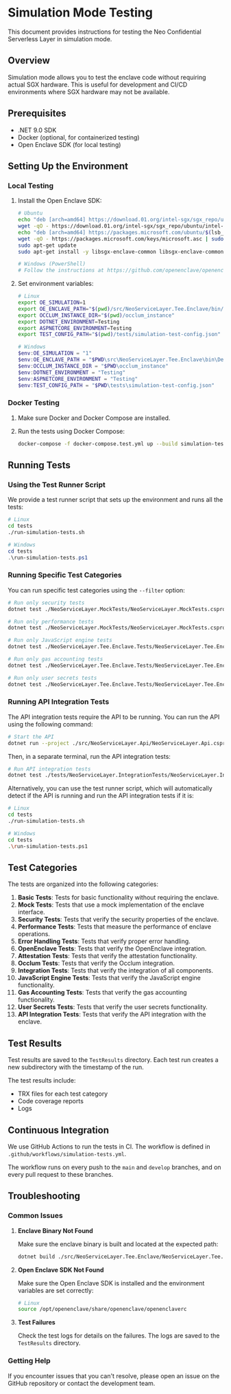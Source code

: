 # Simulation Mode Testing

This document provides instructions for testing the Neo Confidential Serverless Layer in simulation mode.

## Overview

Simulation mode allows you to test the enclave code without requiring actual SGX hardware. This is useful for development and CI/CD environments where SGX hardware may not be available.

## Prerequisites

- .NET 9.0 SDK
- Docker (optional, for containerized testing)
- Open Enclave SDK (for local testing)

## Setting Up the Environment

### Local Testing

1. Install the Open Enclave SDK:

   ```bash
   # Ubuntu
   echo "deb [arch=amd64] https://download.01.org/intel-sgx/sgx_repo/ubuntu $(lsb_release -cs) main" | sudo tee /etc/apt/sources.list.d/intel-sgx.list
   wget -qO - https://download.01.org/intel-sgx/sgx_repo/ubuntu/intel-sgx-deb.key | sudo apt-key add -
   echo "deb [arch=amd64] https://packages.microsoft.com/ubuntu/$(lsb_release -rs)/prod $(lsb_release -cs) main" | sudo tee /etc/apt/sources.list.d/msprod.list
   wget -qO - https://packages.microsoft.com/keys/microsoft.asc | sudo apt-key add -
   sudo apt-get update
   sudo apt-get install -y libsgx-enclave-common libsgx-enclave-common-dev libsgx-urts libsgx-uae-service libsgx-dcap-ql open-enclave
   ```

   ```powershell
   # Windows (PowerShell)
   # Follow the instructions at https://github.com/openenclave/openenclave/blob/master/docs/GettingStartedDocs/install_oe_sdk-Windows.md
   ```

2. Set environment variables:

   ```bash
   # Linux
   export OE_SIMULATION=1
   export OE_ENCLAVE_PATH="$(pwd)/src/NeoServiceLayer.Tee.Enclave/bin/Debug/net9.0/liboe_enclave.signed.so"
   export OCCLUM_INSTANCE_DIR="$(pwd)/occlum_instance"
   export DOTNET_ENVIRONMENT=Testing
   export ASPNETCORE_ENVIRONMENT=Testing
   export TEST_CONFIG_PATH="$(pwd)/tests/simulation-test-config.json"
   ```

   ```powershell
   # Windows
   $env:OE_SIMULATION = "1"
   $env:OE_ENCLAVE_PATH = "$PWD\src\NeoServiceLayer.Tee.Enclave\bin\Debug\net9.0\liboe_enclave.signed.so"
   $env:OCCLUM_INSTANCE_DIR = "$PWD\occlum_instance"
   $env:DOTNET_ENVIRONMENT = "Testing"
   $env:ASPNETCORE_ENVIRONMENT = "Testing"
   $env:TEST_CONFIG_PATH = "$PWD\tests\simulation-test-config.json"
   ```

### Docker Testing

1. Make sure Docker and Docker Compose are installed.

2. Run the tests using Docker Compose:

   ```bash
   docker-compose -f docker-compose.test.yml up --build simulation-tests
   ```

## Running Tests

### Using the Test Runner Script

We provide a test runner script that sets up the environment and runs all the tests:

```bash
# Linux
cd tests
./run-simulation-tests.sh
```

```powershell
# Windows
cd tests
.\run-simulation-tests.ps1
```

### Running Specific Test Categories

You can run specific test categories using the `--filter` option:

```bash
# Run only security tests
dotnet test ./NeoServiceLayer.MockTests/NeoServiceLayer.MockTests.csproj --filter "Category=Security" --logger "console;verbosity=detailed"

# Run only performance tests
dotnet test ./NeoServiceLayer.MockTests/NeoServiceLayer.MockTests.csproj --filter "Category=Performance" --logger "console;verbosity=detailed"

# Run only JavaScript engine tests
dotnet test ./NeoServiceLayer.Tee.Enclave.Tests/NeoServiceLayer.Tee.Enclave.Tests.csproj --filter "Category=JavaScriptEngine" --logger "console;verbosity=detailed"

# Run only gas accounting tests
dotnet test ./NeoServiceLayer.Tee.Enclave.Tests/NeoServiceLayer.Tee.Enclave.Tests.csproj --filter "Category=GasAccounting" --logger "console;verbosity=detailed"

# Run only user secrets tests
dotnet test ./NeoServiceLayer.Tee.Enclave.Tests/NeoServiceLayer.Tee.Enclave.Tests.csproj --filter "Category=UserSecrets" --logger "console;verbosity=detailed"
```

### Running API Integration Tests

The API integration tests require the API to be running. You can run the API using the following command:

```bash
# Start the API
dotnet run --project ./src/NeoServiceLayer.Api/NeoServiceLayer.Api.csproj
```

Then, in a separate terminal, run the API integration tests:

```bash
# Run API integration tests
dotnet test ./tests/NeoServiceLayer.IntegrationTests/NeoServiceLayer.IntegrationTests.csproj --filter "Category=ApiIntegration" --logger "console;verbosity=detailed"
```

Alternatively, you can use the test runner script, which will automatically detect if the API is running and run the API integration tests if it is:

```bash
# Linux
cd tests
./run-simulation-tests.sh

# Windows
cd tests
.\run-simulation-tests.ps1
```

## Test Categories

The tests are organized into the following categories:

1. **Basic Tests**: Tests for basic functionality without requiring the enclave.
2. **Mock Tests**: Tests that use a mock implementation of the enclave interface.
3. **Security Tests**: Tests that verify the security properties of the enclave.
4. **Performance Tests**: Tests that measure the performance of enclave operations.
5. **Error Handling Tests**: Tests that verify proper error handling.
6. **OpenEnclave Tests**: Tests that verify the OpenEnclave integration.
7. **Attestation Tests**: Tests that verify the attestation functionality.
8. **Occlum Tests**: Tests that verify the Occlum integration.
9. **Integration Tests**: Tests that verify the integration of all components.
10. **JavaScript Engine Tests**: Tests that verify the JavaScript engine functionality.
11. **Gas Accounting Tests**: Tests that verify the gas accounting functionality.
12. **User Secrets Tests**: Tests that verify the user secrets functionality.
13. **API Integration Tests**: Tests that verify the API integration with the enclave.

## Test Results

Test results are saved to the `TestResults` directory. Each test run creates a new subdirectory with the timestamp of the run.

The test results include:
- TRX files for each test category
- Code coverage reports
- Logs

## Continuous Integration

We use GitHub Actions to run the tests in CI. The workflow is defined in `.github/workflows/simulation-tests.yml`.

The workflow runs on every push to the `main` and `develop` branches, and on every pull request to these branches.

## Troubleshooting

### Common Issues

1. **Enclave Binary Not Found**

   Make sure the enclave binary is built and located at the expected path:

   ```bash
   dotnet build ./src/NeoServiceLayer.Tee.Enclave/NeoServiceLayer.Tee.Enclave.csproj -c Debug
   ```

2. **Open Enclave SDK Not Found**

   Make sure the Open Enclave SDK is installed and the environment variables are set correctly:

   ```bash
   # Linux
   source /opt/openenclave/share/openenclave/openenclaverc
   ```

3. **Test Failures**

   Check the test logs for details on the failures. The logs are saved to the `TestResults` directory.

### Getting Help

If you encounter issues that you can't resolve, please open an issue on the GitHub repository or contact the development team.
